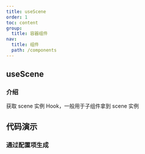 ```yaml
---
title: useScene
order: 1
toc: content
group:
  title: 容器组件
nav:
  title: 组件
  path: /components
---
```


## useScene

### 介绍

获取 scene 实例 Hook，一般用于子组件拿到 scene 实例

## 代码演示

### 通过配置项生成

<code src="./demos/basic.tsx"></code>

